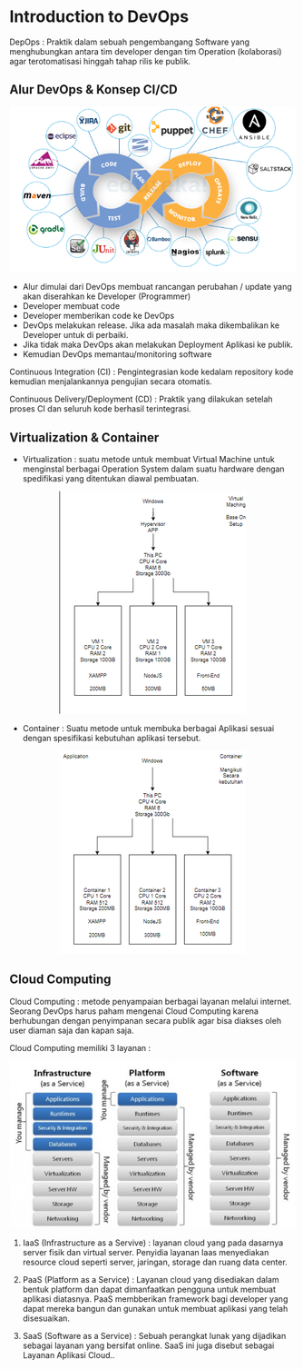 # Introduction to DevOps

DepOps : Praktik dalam sebuah pengembangang Software yang menghubungkan antara tim developer dengan tim Operation (kolaborasi) agar terotomatisasi hinggah tahap rilis ke publik.

## Alur DevOps & Konsep CI/CD

<p align="center"><img src="./assets/week-1/DevOps.png"/></p>

- Alur dimulai dari DevOps membuat rancangan perubahan / update yang akan diserahkan ke Developer (Programmer)
- Developer membuat code
- Developer memberikan code ke DevOps
- DevOps melakukan release. Jika ada masalah maka dikembalikan ke Developer untuk di perbaiki.
- Jika tidak maka DevOps akan melakukan Deployment Aplikasi ke publik.
- Kemudian DevOps memantau/monitoring software

Continuous Integration (CI) : Pengintegrasian kode kedalam repository kode kemudian menjalankannya pengujian secara otomatis.

Continuous Delivery/Deployment (CD) : Praktik yang dilakukan setelah proses CI dan seluruh kode berhasil terintegrasi.

## Virtualization & Container

- Virtualization : suatu metode untuk membuat Virtual Machine untuk menginstal berbagai Operation System dalam suatu hardware dengan spedifikasi yang ditentukan diawal pembuatan.

<p align="center"><img src="./assets/week-1/Virtual Machine.png"/></p>

- Container : Suatu metode untuk membuka berbagai Aplikasi sesuai dengan spesifikasi kebutuhan aplikasi tersebut.

<p align="center"><img src="./assets/week-1/Container.png"/></p>

## Cloud Computing

Cloud Computing : metode penyampaian berbagai layanan melalui internet. Seorang DevOps harus paham mengenai Cloud Computing karena berhubungan dengan penyimpanan secara publik agar bisa diakses oleh user diaman saja dan kapan saja.

Cloud Computing memiliki 3 layanan :

<p align="center"><img src="./assets/week-1/Cloud-computing.jpg"/></p>

1. IaaS (Infrastructure as a Servive) : layanan cloud yang pada dasarnya server fisik dan virtual server. Penyidia layanan Iaas menyediakan resource cloud seperti server, jaringan, storage dan ruang data center.

2. PaaS (Platform as a Service) : Layanan cloud yang disediakan dalam bentuk platform dan dapat dimanfaatkan pengguna untuk membuat aplikasi diatasnya. PaaS membberikan framework bagi developer yang dapat mereka bangun dan gunakan untuk membuat aplikasi yang telah disesuaikan.

3. SaaS (Software as a Service) : Sebuah perangkat lunak yang dijadikan sebagai layanan yang bersifat online. SaaS ini juga disebut sebagai Layanan Aplikasi Cloud..
